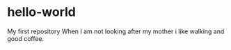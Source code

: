 # hello-world
My first repository
When I am not looking after my mother i like walking and good coffee.
